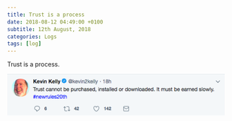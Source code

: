 ```yaml
---
title: Trust is a process
date: 2018-08-12 04:49:00 +0100
subtitle: 12th August, 2018
categories: Logs
tags: [log]
---
```


Trust is a process.

![](../assets/log/n587_screen-shot-2018-05-16-at-17.18.38.png)

